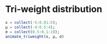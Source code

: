 # Tri-weight distribution

```julia
x = collect(-5:0.01:5);
μ = collect(-4:0.5:4);
σ = collect(0.5:0.1:10);
animate_triweight(x, μ, σ)
```

